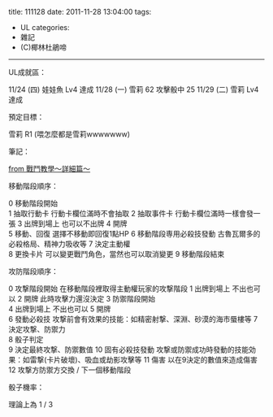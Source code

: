 title: 111128
date: 2011-11-28 13:04:00
tags:
- UL
categories:
- 雜記
- (C)椰林杜鵑啼
---

UL成就區：

11/24 (四) 娃娃魚 Lv4 達成
11/28 (一) 雪莉 62 攻擊骰中 25
11/29 (二) 雪莉 Lv4 達成

預定目標：

雪莉 R1
(喂怎麼都是雪莉wwwwwww)

<!-- more -->

筆記：

[from 戰鬥教學～詳細篇～](http://www38.atwiki.jp/unlight-fbtw/pages/72.html)

移動階段順序：

0	移動階段開始	
1	抽取行動卡	 行動卡欄位滿時不會抽取
2	抽取事件卡	 行動卡欄位滿時一樣會發一張
3	出牌到場上	 也可以不出牌
4	開牌	
5	移動、回復	 選擇不移動即回復1點HP
6	移動階段専用必殺技發動	古魯瓦爾多的必殺格局、精神力吸收等
7	決定主動權	
8	更換卡片	 可以變更戰鬥角色，當然也可以取消變更
9	移動階段結束

攻防階段順序：

0	攻撃階段開始	 在移動階段裡取得主動權玩家的攻撃階段
1	出牌到場上	 不出也可以
2	開牌	 此時攻擊力還沒決定
3	防禦階段開始	
4	出牌到場上	 不出也可以
5	開牌	
6	發動必殺技	 攻撃前會有效果的技能：如精密射撃、深淵、砂漠的海市蜃樓等
7	決定攻撃、防禦力	
8	骰子判定	
9	決定最終攻撃、防禦數值	
10	固有必殺技發動	 攻撃或防禦成功時發動的技能効果：如雷撃(卡片破壞)、吸血或劫影攻擊等
11	傷害	 以在9決定的數值來造成傷害
12	攻撃方防禦方交換 / 下一個移動階段

骰子機率：

理論上為 1 / 3